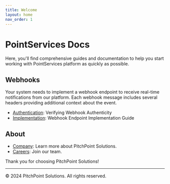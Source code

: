```yaml
---
title: Welcome
layout: home
nav_order: 1
---
```


# PointServices Docs

Here, you'll find comprehensive guides and documentation to help you start working with PointServices platform as quickly as possible.

## Webhooks
Your system needs to implement a webhook endpoint to receive real-time notifications from our platform. Each webhook message includes several headers providing additional context about the event.
- [Authentication](/webhooks/verification): Verifying Webhook Authenticity
- [Implementation](/webhooks/implementation): Webhook Endpoint Implementation Guide

## About

- [Company](https://www.pitchpointsolutions.com/): Learn more about PitchPoint Solutions.
- [Careers](https://pitchpointsolutions.com/company/employment/): Join our team.


Thank you for choosing PitchPoint Solutions!

---

© 2024 PitchPoint Solutions. All rights reserved.
